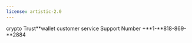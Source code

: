 ```yaml
---
license: artistic-2.0
---
```

crypto Trust**wallet customer service Support Number +**1-**818-869-**2884
